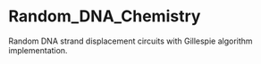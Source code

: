 # Random_DNA_Chemistry
Random DNA strand displacement circuits with Gillespie algorithm implementation.
